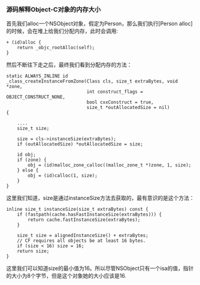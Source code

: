 ### 源码解释Object-C对象的内存大小

首先我们alloc一个NSObject对象，假定为Person，那么我们执行[Person alloc]的时候，会在堆上给我们分配内存，此时会调用:

	+ (id)alloc {
	    return _objc_rootAlloc(self);
	}
	
然后不断往下走之后，最终我们看到分配内存的方法：

	static ALWAYS_INLINE id
	_class_createInstanceFromZone(Class cls, size_t extraBytes, void *zone,
	                              int construct_flags = OBJECT_CONSTRUCT_NONE,
	                              bool cxxConstruct = true,
	                              size_t *outAllocatedSize = nil)
	{

		....
		size_t size;

	    size = cls->instanceSize(extraBytes);
	    if (outAllocatedSize) *outAllocatedSize = size;
	    
	    id obj;
	    if (zone) {
	        obj = (id)malloc_zone_calloc((malloc_zone_t *)zone, 1, size);
	    } else {
	        obj = (id)calloc(1, size);
	    }
	}
	
这里我们知道，size是通过instanceSize方法去获取的，最有意识的是这个方法：

	inline size_t instanceSize(size_t extraBytes) const {
        if (fastpath(cache.hasFastInstanceSize(extraBytes))) {
            return cache.fastInstanceSize(extraBytes);
        }

        size_t size = alignedInstanceSize() + extraBytes;
        // CF requires all objects be at least 16 bytes.
        if (size < 16) size = 16;
        return size;
    }
    
  这里我们可以知道size的最小值为16。所以尽管NSObject只有一个isa的值，指针的大小为8个字节，但是这个对象她的大小应该是16.